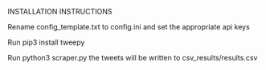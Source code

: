 INSTALLATION INSTRUCTIONS

Rename config_template.txt to config.ini and set the appropriate api keys

Run pip3 install tweepy

Run python3 scraper.py the tweets will be written to csv_results/results.csv
